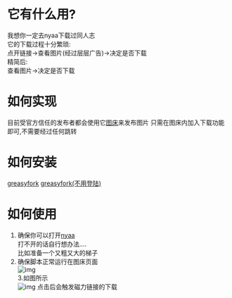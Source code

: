 # 它有什么用?
  我想你一定去nyaa下载过同人志<br/>
  它的下载过程十分繁琐:<br/>
    点开链接->查看图片(经过层层广告)->决定是否下载<br/>
  精简后:<br/>
    查看图片->决定是否下载
  
 # 如何实现
  目前受官方信任的发布者都会使用它[图床](https://hentai-covers.site/)来发布图片
  只需在图床内加入下载功能即可,不需要经过任何跳转

  
# 如何安装
 [greasyfork](https://sleazyfork.org/zh-CN/scripts/374410-hentai-cover%E4%BB%A5%E5%9B%BE%E6%90%9C%E7%A7%8D)
 [greasyfork(不用登陆)](https://sleazyfork.org/da/scripts/374410-hentai-cover%E4%BB%A5%E5%9B%BE%E6%90%9C%E7%A7%8D/code?locale_override=1)
 
# 如何使用
1. 确保你可以打开[nyaa](https://sukebei.nyaa.si/)  
  打不开的话自行想办法....<br/>
  比如准备一个又粗又大的梯子  
2. 确保脚本正常运行在图床页面<br/>
  ![img](https://files.catbox.moe/3j9lkw.png)  
3.如图所示<br/>
  ![img](https://files.catbox.moe/aq31xc.gif)
  点击后会触发磁力链接的下载
